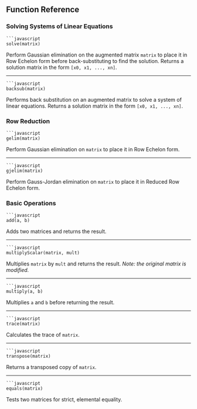 ## Function Reference ##

### Solving Systems of Linear Equations ###

	```javascript
	solve(matrix)

Perform Gaussian elimination on the augmented matrix `matrix` to place it in Row Echelon form before back-substituting to find the solution. Returns a solution matrix in the form `[x0, x1, ..., xn]`.

***

	```javascript
	backsub(matrix)

Performs back substitution on an augmented matrix to solve a system of linear equations. Returns a solution matrix in the form `[x0, x1, ..., xn]`.

### Row Reduction ###

	```javascript
	gelim(matrix)

Perform Gaussian elimination on `matrix` to place it in Row Echelon form.

***

	```javascript
	gjelim(matrix)

Perform Gauss-Jordan elimination on `matrix` to place it in Reduced Row Echelon form.

### Basic Operations ###

	```javascript
	add(a, b)

Adds two matrices and returns the result.

***

	```javascript
	multiplyScalar(matrix, mult)

Multiplies `matrix` by `mult` and returns the result. *Note: the original matrix is modified.*

***

	```javascript
	multiply(a, b)

Multiplies `a` and `b` before returning the result.

***

	```javascript
	trace(matrix)

Calculates the trace of `matrix`.

***

	```javascript
	transpose(matrix)

Returns a transposed copy of `matrix`.

***

	```javascript
	equals(matrix)

Tests two matrices for strict, elemental equality.